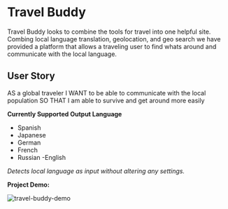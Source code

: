 # Travel Buddy

Travel Buddy looks to combine the tools for travel into one helpful site.
Combing local language translation, geolocation, and geo search we have provided a 
platform that allows a traveling user to find whats around and communicate with the local language.

## User Story

AS a global traveler
I WANT to be able to communicate with the local population
SO THAT I am able to survive and get around more easily

__Currently Supported Output Language__
- Spanish
- Japanese 
- German
- French
- Russian
-English

*Detects local language as input without altering any settings.*

__Project Demo:__

![travel-buddy-demo](travelbuddy1.gif)
